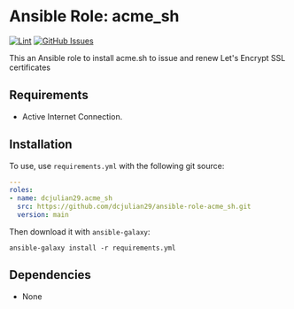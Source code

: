 # Ansible Role: acme_sh

[![Lint](https://github.com/dcjulian29/ansible-role-acme_sh/actions/workflows/lint.yml/badge.svg)](https://github.com/dcjulian29/ansible-role-acme_sh/actions/workflows/lint.yml) [![GitHub Issues](https://img.shields.io/github/issues-raw/dcjulian29/ansible-role-acme_sh.svg)](https://github.com/dcjulian29/ansible-role-acme_sh/issues)

This an Ansible role to install acme.sh to issue and renew Let's Encrypt SSL certificates

## Requirements

- Active Internet Connection.

## Installation

To use, use `requirements.yml` with the following git source:

```yaml
---
roles:
- name: dcjulian29.acme_sh
  src: https://github.com/dcjulian29/ansible-role-acme_sh.git
  version: main
  ```

Then download it with `ansible-galaxy`:

```shell
ansible-galaxy install -r requirements.yml
```

## Dependencies

- None
